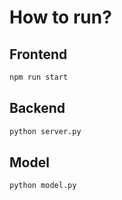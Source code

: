 # How to run? 

## Frontend
```bash
npm run start
```

## Backend
```bash
python server.py
```

## Model
```bash
python model.py
```
